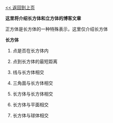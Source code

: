 [<< 返回到上页](../index.md)

**这里将介绍长方体和立方体的博客文章**  

正方体是长方体的一种特殊表示，这里仅介绍长方体  

**长方体**  

1. 点是否在长方体内  

2. 点到长方体的最短距离  

3. 线与长方体相交  

4. 三角面与长方体相交  

5. 长方体与长方体相交  

6. 长方体与平面相交  

7. 长方体与球体相交  

